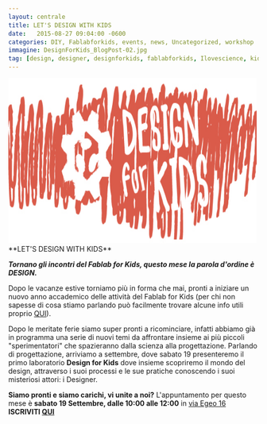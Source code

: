 ```yaml
---
layout: centrale
title: LET'S DESIGN WITH KIDS
date:   2015-08-27 09:04:00 -0600
categories: DIY, Fablabforkids, events, news, Uncategorized, workshop
immagine: DesignForKids_BlogPost-02.jpg
tag: [design, designer, designforkids, fablabforkids, Ilovescience, kids, kidsactivities, learning, piemonte, progettazione, progetto, teaching, torino]
---
```

<img src="/img/blog/DesignForKids_BlogPost-02.jpg" width="500" height="333">
**LET'S DESIGN WITH KIDS**

**_Tornano gli incontri del Fablab for Kids, questo mese la parola d'ordine è DESIGN._**    

Dopo le vacanze estive torniamo più in forma che mai, pronti a iniziare un nuovo anno accademico delle attività del Fablab for Kids (per chi non sapesse di cosa stiamo parlando può facilmente trovare alcune info utili proprio [QUI](http://fablabtorino.org/fablab-4-kids/)).

Dopo le meritate ferie siamo super pronti a ricominciare, infatti abbiamo già in programma una serie di nuovi temi da affrontare insieme ai più piccoli "sperimentatori" che spazieranno dalla scienza alla progettazione. Parlando di progettazione, arriviamo a settembre, dove sabato 19 presenteremo il primo laboratorio **Design for Kids** dove insieme scopriremo il mondo del design, attraverso i suoi processi e le sue pratiche conoscendo i suoi misteriosi attori: i Designer.

**Siamo pronti e siamo carichi, vi unite a noi?**
L'appuntamento per questo mese è **sabato 19 Settembre, dalle 10:00 alle 12:00** in [via Egeo 16](https://www.google.it/maps/place/Fablab+Torino/@45.050074,7.668242,17z/data=!3m1!4b1!4m2!3m1!1s0x47886d37a1631b55:0xc31e44e0526c155a)  
**ISCRIVITI [QUI](http://fablabtorino.org/wp-admin/post.php?post=2559&action=edit)**
